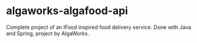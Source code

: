 # algaworks-algafood-api
Complete project of an IFood inspired food delivery service. Done with Java and Spring, project by AlgaWorks.
